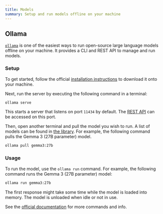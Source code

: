 ```yaml
---
title: Models
summary: Setup and run models offline on your machine
---
```


<style>
  .codehilite { margin-top: 16px; margin-bottom: 16px; }
  html.dark .typography details summary::after { filter: invert(100%); }
  #mkdocs-search-results article > h3 { color: var(--foreground); }
</style>

## Ollama

[`ollama`](https://github.com/ollama/ollama) is one of the easiest ways to run open-source large language models offline on your machine. It provides a CLI and REST API to manage and run models.

### Setup

To get started, follow the official [installation instructions](https://ollama.com/download) to download it onto your machine.

Next, run the server by executing the following command in a terminal:

```bash
ollama serve
```

This starts a server that listens on port `11434` by default. The [REST API](https://github.com/ollama/ollama/blob/main/docs/api.md) can be accessed on this port.

Then, open another terminal and pull the model you wish to run. A list of models can be found in [the library](https://ollama.com/library). For example, the following command pulls the Gemma 3 (27B parameter) model.

```bash
ollama pull gemma3:27b
```

### Usage

To run the model, use the `ollama run` command. For example, the following command runs the Gemma 3 (27B parameter) model:

```bash
ollama run gemma3:27b
```

The first response might take some time while the model is loaded into memory. The model is unloaded when idle or not in use.

See the [official documentation](https://github.com/ollama/ollama/tree/main/docs#readme) for more commands and info.
